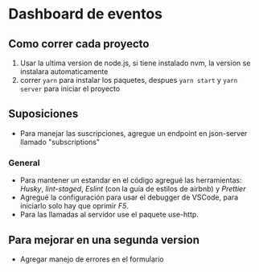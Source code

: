 # Dashboard de eventos


## Como correr cada proyecto
1. Usar la ultima version de node.js, si tiene instalado nvm, la version se instalara automaticamente  
2. correr ```yarn``` para instalar los paquetes, despues ```yarn start``` y ```yarn server``` para iniciar el proyecto 

## Suposiciones
* Para manejar las suscripciones, agregue un endpoint en json-server llamado "subscriptions"

### General
* Para mantener un estandar en el código agregué las herramientas: *Husky*, *lint-staged*, *Eslint* (con la guía de estilos de airbnb) y *Prettier*
* Agregué la configuración para usar el debugger de VSCode, para iniciarlo solo hay que oprimir *F5*.   
* Para las llamadas al servidor use el paquete use-http. 

## Para mejorar en una segunda version
* Agregar manejo de errores en el formulario